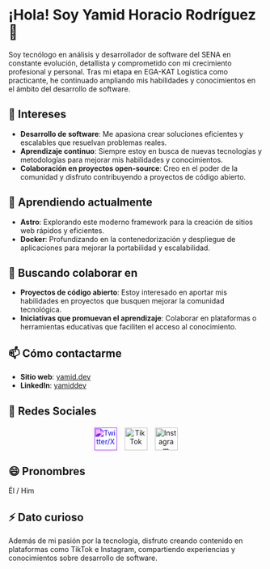 # ¡Hola! Soy Yamid Horacio Rodríguez 👋

Soy tecnólogo en análisis y desarrollador de software del SENA en constante evolución, detallista y comprometido con mi crecimiento profesional y personal. Tras mi etapa en EGA-KAT Logística como practicante, he continuado ampliando mis habilidades y conocimientos en el ámbito del desarrollo de software.

## 👀 Intereses

- **Desarrollo de software**: Me apasiona crear soluciones eficientes y escalables que resuelvan problemas reales.
- **Aprendizaje continuo**: Siempre estoy en busca de nuevas tecnologías y metodologías para mejorar mis habilidades y conocimientos.
- **Colaboración en proyectos open-source**: Creo en el poder de la comunidad y disfruto contribuyendo a proyectos de código abierto.

## 🌱 Aprendiendo actualmente

- **Astro**: Explorando este moderno framework para la creación de sitios web rápidos y eficientes.
- **Docker**: Profundizando en la contenedorización y despliegue de aplicaciones para mejorar la portabilidad y escalabilidad.

## 💞️ Buscando colaborar en

- **Proyectos de código abierto**: Estoy interesado en aportar mis habilidades en proyectos que busquen mejorar la comunidad tecnológica.
- **Iniciativas que promuevan el aprendizaje**: Colaborar en plataformas o herramientas educativas que faciliten el acceso al conocimiento.

## 📫 Cómo contactarme

- **Sitio web**: [yamid.dev](https://yamid.dev)
- **LinkedIn**: [yamiddev](https://co.linkedin.com/in/yamiddev)

## 📱 Redes Sociales

<div align="center" style="margin: 20px 0;">
  <div style="display: inline-flex; gap: 15px; flex-wrap: wrap; justify-content: center;">
    <!-- Twitter/X -->
    <a href="https://twitter.com/yamiddevofic" target="_blank" rel="noopener noreferrer" style="transition: transform 0.3s ease;">
        <img src="https://upload.wikimedia.org/wikipedia/commons/thumb/c/ce/X_logo_2023.svg/300px-X_logo_2023.svg.png" 
           alt="Twitter/X" 
           width="45" 
           height="45"
           style="filter: invert(8%) sepia(100%) saturate(6483%) hue-rotate(247deg) brightness(99%) contrast(145%);">
    </a>
    <a href="https://www.tiktok.com/@yamid.dev" target="_blank" rel="noopener noreferrer" style="transition: transform 0.3s ease;">
      <img src="https://www.svgrepo.com/show/327400/logo-tiktok.svg" 
           alt="TikTok" 
           width="45" 
           height="45">
    </a>
    <a href="https://www.instagram.com/yamiddevofic" target="_blank" rel="noopener noreferrer" style="transition: transform 0.3s ease;">
      <img src="https://upload.wikimedia.org/wikipedia/commons/e/e7/Instagram_logo_2016.svg" 
           alt="Instagram" 
           width="45" 
           height="45">
    </a>
  </div>
</div>

## 😄 Pronombres

Él / Him

## ⚡ Dato curioso

Además de mi pasión por la tecnología, disfruto creando contenido en plataformas como TikTok e Instagram, compartiendo experiencias y conocimientos sobre desarrollo de software.
